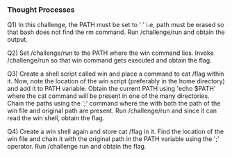 ### Thought Processes
Q1)
In this challenge, the PATH must be set to ' ' i.e, path must be erased so that bash does not find the rm command.
Run /challenge/run and obtain the output.

Q2)
Set /challenge/run to the PATH where the win command lies.
Invoke /challenge/run so that win command gets executed and obtain the flag.

Q3)
Create a shell script called win and place a command to cat /flag within it.
Now, note the location of the win script (preferably in the home directory) and add it to PATH variable.
Obtain the current PATH using 'echo $PATH' where the cat command will be present in one of the many directories.
Chain the paths using the ';' command where the with both the path of the win file and original path are present.
Run /challenge/run and since it can read the win shell, obtain the flag.

Q4)
Create a win shell again and store cat /flag in it.
Find the location of the win file and chain it with the original path in the PATH variable using the ';' operator.
Run /challenge run and obtain the flag.
